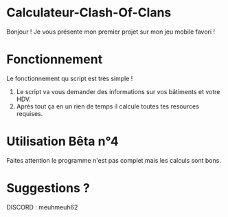 # Calculateur-Clash-Of-Clans
Bonjour !
Je vous présente mon premier projet sur mon jeu mobile favori !

# Fonctionnement
Le fonctionnement qu script est très simple !

 1. Le script va vous demander des informations sur vos bâtiments et votre HDV.
 2. Après tout ça en un rien de temps il calcule toutes tes resources requises.

# Utilisation Bêta n°4

Faites attention le programme n'est pas complet mais les calculs sont bons.

# Suggestions ?

DISCORD : meuhmeuh62
